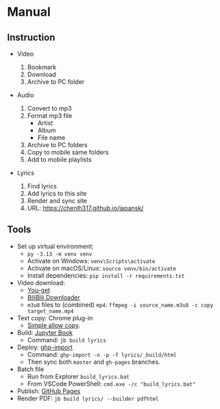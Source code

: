 
# Manual

## Instruction

- Video
  1. Bookmark
  2. Download
  3. Archive to PC folder

- Audio
  1. Convert to mp3
  2. Format mp3 file
     - Artist
     - Album
     - File name
  3. Archive to PC folders
  4. Copy to mobile same folders
  5. Add to mobile playlists

- Lyrics
  1. Find lyrics
  2. Add lyrics to this site
  3. Render and sync site
  4. URL: https://chenlh317.github.io/japansk/

## Tools

- Set up virtual environment:
  - `py -3.13 -m venv venv`
  - Activate on Windows: `venv\Scripts\activate`
  - Activate on macOS/Linux: `source venv/bin/activate`
  - Install dependencies: `pip install -r requirements.txt`
- Video download:
  - [You-get](https://you-get.org/)
  - [BiliBili Downloader](https://chromewebstore.google.com/detail/bilibili-downloader/hpblinpebjlcdcmpmfkbioliagcppmof)
  - `m3u8` files to (combined) `mp4`: `ffmpeg -i source_name.m3u8 -c copy target_name.mp4`
- Text copy: Chrome plug-in
  - [Simple allow copy](https://chrome.google.com/webstore/detail/simple-allow-copy/aefehdhdciieocakfobpaaolhipkcpgc).
- Build: [Jupyter Book](https://jupyterbook.org/en/stable/intro.html)
  - Command: `jb build lyrics`
- Deploy: [ghp-import](https://jupyterbook.org/en/stable/publish/gh-pages.html#option-2-automatically-push-your-build-files-with-ghp-import)
  - Command: `ghp-import -n -p -f lyrics/_build/html`
  - Then sync both `master` and `gh-pages` branches.
- Batch file
  - Run from Explorer `build_lyrics.bat`
  - From VSCode PowerShell: `cmd.exe -/c "build_lyrics.bat"`
- Publish: [GitHub Pages](https://pages.github.com/)
- Render PDF: `jb build lyrics/ --builder pdfhtml`
